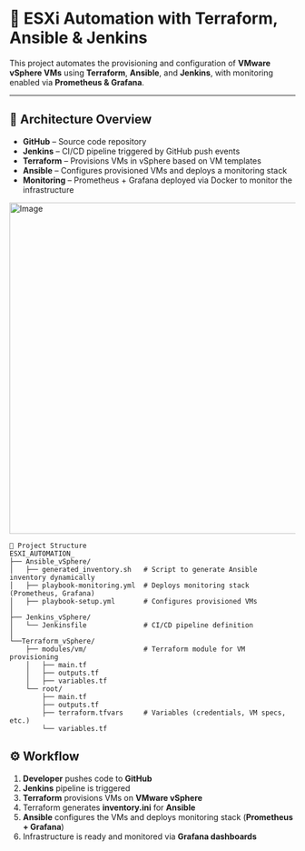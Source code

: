 # 🚀 ESXi Automation with Terraform, Ansible & Jenkins

This project automates the provisioning and configuration of **VMware vSphere VMs** using **Terraform**, **Ansible**, and **Jenkins**, with monitoring enabled via **Prometheus & Grafana**.

---

## 📌 Architecture Overview

- **GitHub** – Source code repository  
- **Jenkins** – CI/CD pipeline triggered by GitHub push events  
- **Terraform** – Provisions VMs in vSphere based on VM templates  
- **Ansible** – Configures provisioned VMs and deploys a monitoring stack  
- **Monitoring** – Prometheus + Grafana deployed via Docker to monitor the infrastructure  


<img width="1363" height="583" alt="Image" src="https://github.com/user-attachments/assets/d34692f9-cdf3-4f11-a838-55583c85ba36" />

```plaintext
📂 Project Structure
ESXI_AUTOMATION_
├── Ansible_vSphere/
│   ├── generated_inventory.sh   # Script to generate Ansible inventory dynamically
│   ├── playbook-monitoring.yml  # Deploys monitoring stack (Prometheus, Grafana)
│   ├── playbook-setup.yml       # Configures provisioned VMs
│
├── Jenkins_vSphere/
│   └── Jenkinsfile              # CI/CD pipeline definition
│
└──Terraform_vSphere/
    ├── modules/vm/              # Terraform module for VM provisioning
    │   ├── main.tf
    │   ├── outputs.tf
    │   ├── variables.tf
    └── root/
        ├── main.tf
        ├── outputs.tf
        ├── terraform.tfvars     # Variables (credentials, VM specs, etc.)
        └── variables.tf
```

## ⚙️ Workflow

1. **Developer** pushes code to **GitHub**  
2. **Jenkins** pipeline is triggered  
3. **Terraform** provisions VMs on **VMware vSphere**  
4. Terraform generates **inventory.ini** for **Ansible**  
5. **Ansible** configures the VMs and deploys monitoring stack (**Prometheus + Grafana**)  
6. Infrastructure is ready and monitored via **Grafana dashboards**  
